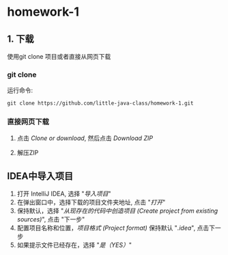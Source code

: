 # homework-1

## 1. 下载

使用git clone 项目或者直接从网页下载

### git clone

运行命令:

```
git clone https://github.com/little-java-class/homework-1.git
```

### 直接网页下载

1. 点击 *Clone or download*, 然后点击 *Download ZIP*

2. 解压ZIP

## IDEA中导入项目

1. 打开 IntelliJ IDEA, 选择 "*导入项目*"
2. 在弹出窗口中，选择下载的项目文件夹地址, 点击 "*打开*"
3. 保持默认，选择 "*从现存在的代码中创造项目 (Create project from existing sources)*", 点击 "下一步"
4. 配置项目名称和位置，*项目格式 (Project format)* 保持默认 "*.idea*", 点击下一步
5. 如果提示文件已经存在，选择 "*是（YES）*" 

